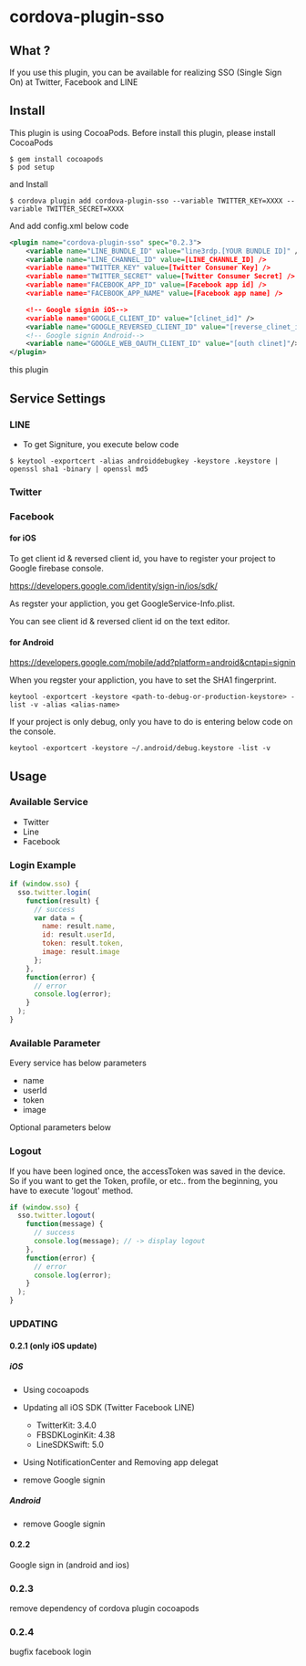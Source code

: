 # cordova-plugin-sso

## What ?

If you use this plugin, you can be available for realizing SSO (Single Sign On) at Twitter, Facebook and LINE

## Install

This plugin is using CocoaPods.
Before install this plugin, please install CocoaPods

```
$ gem install cocoapods
$ pod setup
```

and Install

```
$ cordova plugin add cordova-plugin-sso --variable TWITTER_KEY=XXXX --variable TWITTER_SECRET=XXXX
```

And add config.xml below code

```xml
<plugin name="cordova-plugin-sso" spec="0.2.3">
    <variable name="LINE_BUNDLE_ID" value="line3rdp.[YOUR BUNDLE ID]" />
    <variable name="LINE_CHANNEL_ID" value=[LINE_CHANNLE_ID] />
    <variable name="TWITTER_KEY" value=[Twitter Consumer Key] />
    <variable name="TWITTER_SECRET" value=[Twitter Consumer Secret] />
    <variable name="FACEBOOK_APP_ID" value=[Facebook app id] />
    <variable name="FACEBOOK_APP_NAME" value=[Facebook app name] />

    <!-- Google signin iOS-->
    <variable name="GOOGLE_CLIENT_ID" value="[clinet_id]" />
    <variable name="GOOGLE_REVERSED_CLIENT_ID" value="[reverse_clinet_id]" />
    <!-- Google signin Android-->
    <variable name="GOOGLE_WEB_OAUTH_CLIENT_ID" value="[outh clinet]"/>
</plugin>

```

this plugin

## Service Settings

### LINE

- To get Signiture, you execute below code

```
$ keytool -exportcert -alias androiddebugkey -keystore .keystore | openssl sha1 -binary | openssl md5
```

### Twitter

### Facebook

#### for iOS

To get client id & reversed client id, you have to register your project to Google firebase console.

https://developers.google.com/identity/sign-in/ios/sdk/

As regster your appliction, you get GoogleService-Info.plist.

You can see client id & reversed client id on the text editor.

#### for Android

https://developers.google.com/mobile/add?platform=android&cntapi=signin

When you regster your appliction, you have to set the SHA1 fingerprint.

`keytool -exportcert -keystore <path-to-debug-or-production-keystore> -list -v -alias <alias-name>`

If your project is only debug, only you have to do is entering below code on the console.

`keytool -exportcert -keystore ~/.android/debug.keystore -list -v`

## Usage

### Available Service

- Twitter
- Line
- Facebook

### Login Example

```javascript
if (window.sso) {
  sso.twitter.login(
    function(result) {
      // success
      var data = {
        name: result.name,
        id: result.userId,
        token: result.token,
        image: result.image
      };
    },
    function(error) {
      // error
      console.log(error);
    }
  );
}
```

### Available Parameter

Every service has below parameters

- name
- userId
- token
- image

Optional parameters below

### Logout

If you have been logined once, the accessToken was saved in the device.
So if you want to get the Token, profile, or etc.. from the beginning, you have to execute 'logout' method.

```javascript
if (window.sso) {
  sso.twitter.logout(
    function(message) {
      // success
      console.log(message); // -> display logout
    },
    function(error) {
      // error
      console.log(error);
    }
  );
}
```

### UPDATING

#### 0.2.1 (only iOS update)

##### iOS

- Using cocoapods
- Updating all iOS SDK (Twitter Facebook LINE)

  - TwitterKit: 3.4.0
  - FBSDKLoginKit: 4.38
  - LineSDKSwift: 5.0

- Using NotificationCenter and Removing app delegat
- remove Google signin

##### Android

- remove Google signin

#### 0.2.2

Google sign in (android and ios)

### 0.2.3

remove dependency of cordova plugin cocoapods

### 0.2.4

bugfix facebook login
